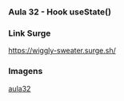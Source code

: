### Aula 32 - Hook useState()

### Link Surge 
https://wiggly-sweater.surge.sh/

### Imagens
[aula32](https://user-images.githubusercontent.com/66390420/123729367-3f4c5700-d86b-11eb-8474-9a9fb966b9d1.png)